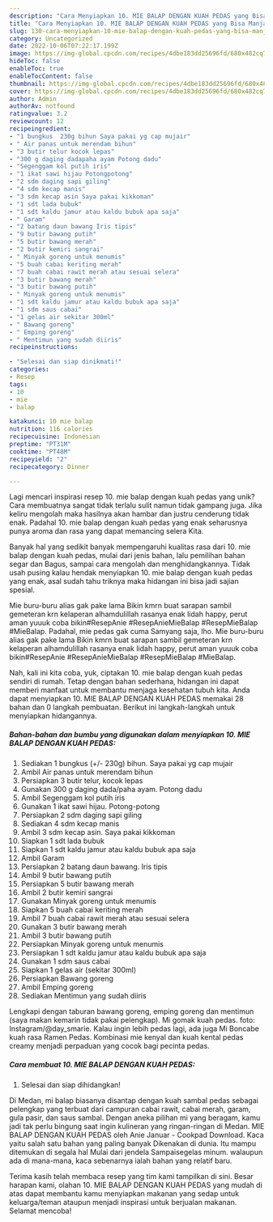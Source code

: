 ```yaml
---
description: "Cara Menyiapkan 10. MIE BALAP DENGAN KUAH PEDAS yang Bisa Manjain Lidah"
title: "Cara Menyiapkan 10. MIE BALAP DENGAN KUAH PEDAS yang Bisa Manjain Lidah"
slug: 130-cara-menyiapkan-10-mie-balap-dengan-kuah-pedas-yang-bisa-manjain-lidah
category: Uncategorized
date: 2022-10-06T07:22:17.199Z
image: https://img-global.cpcdn.com/recipes/4dbe183dd25696fd/680x482cq70/10-mie-balap-dengan-kuah-pedas-foto-resep-utama.jpg
hideToc: false
enableToc: true
enableTocContent: false
thumbnail: https://img-global.cpcdn.com/recipes/4dbe183dd25696fd/680x482cq70/10-mie-balap-dengan-kuah-pedas-foto-resep-utama.jpg
cover: https://img-global.cpcdn.com/recipes/4dbe183dd25696fd/680x482cq70/10-mie-balap-dengan-kuah-pedas-foto-resep-utama.jpg
author: Admin
authorAv: notfound
ratingvalue: 3.2
reviewcount: 12
recipeingredient:
- "1 bungkus  230g bihun Saya pakai yg cap mujair"
- " Air panas untuk merendam bihun"
- "3 butir telur kocok lepas"
- "300 g daging dadapaha ayam Potong dadu"
- "Segenggam kol putih iris"
- "1 ikat sawi hijau Potongpotong"
- "2 sdm daging sapi giling"
- "4 sdm kecap manis"
- "3 sdm kecap asin Saya pakai kikkoman"
- "1 sdt lada bubuk"
- "1 sdt kaldu jamur atau kaldu bubuk apa saja"
- " Garam"
- "2 batang daun bawang Iris tipis"
- "9 butir bawang putih"
- "5 butir bawang merah"
- "2 butir kemiri sangrai"
- " Minyak goreng untuk menumis"
- "5 buah cabai keriting merah"
- "7 buah cabai rawit merah atau sesuai selera"
- "3 butir bawang merah"
- "3 butir bawang putih"
- " Minyak goreng untuk menumis"
- "1 sdt kaldu jamur atau kaldu bubuk apa saja"
- "1 sdm saus cabai"
- "1 gelas air sekitar 300ml"
- " Bawang goreng"
- " Emping goreng"
- " Mentimun yang sudah diiris"
recipeinstructions:

- "Selesai dan siap dinikmati!"
categories:
- Resep
tags:
- 10
- mie
- balap

katakunci: 10 mie balap 
nutrition: 116 calories
recipecuisine: Indonesian
preptime: "PT31M"
cooktime: "PT48M"
recipeyield: "2"
recipecategory: Dinner

---
```





Lagi mencari inspirasi resep 10. mie balap dengan kuah pedas yang unik? Cara membuatnya sangat tidak terlalu sulit namun tidak gampang juga. Jika keliru mengolah maka hasilnya akan hambar dan justru cenderung tidak enak. Padahal 10. mie balap dengan kuah pedas yang enak seharusnya punya aroma dan rasa yang dapat memancing selera Kita.





Banyak hal yang sedikit banyak mempengaruhi kualitas rasa dari 10. mie balap dengan kuah pedas, mulai dari jenis bahan, lalu pemilihan bahan segar dan Bagus, sampai cara mengolah dan menghidangkannya. Tidak usah pusing kalau hendak menyiapkan 10. mie balap dengan kuah pedas yang enak,      asal sudah tahu triknya maka hidangan ini bisa jadi sajian spesial.














Mie buru-buru alias gak pake lama Bikin kmrn buat sarapan sambil gemeteran krn kelaperan alhamdulillah rasanya enak lidah happy, perut aman yuuuk coba bikin#ResepAnie #ResepAnieMieBalap #ResepMieBalap #MieBalap. Padahal, mie pedas gak cuma Samyang saja, lho. Mie buru-buru alias gak pake lama Bikin kmrn buat sarapan sambil gemeteran krn kelaperan alhamdulillah rasanya enak lidah happy, perut aman yuuuk coba bikin#ResepAnie #ResepAnieMieBalap #ResepMieBalap #MieBalap.






Nah, kali ini kita coba, yuk, ciptakan 10. mie balap dengan kuah pedas sendiri di rumah. Tetap dengan bahan sederhana, hidangan ini dapat memberi manfaat untuk membantu menjaga kesehatan tubuh kita. Anda dapat menyiapkan 10. MIE BALAP DENGAN KUAH PEDAS memakai 28 bahan dan 0 langkah pembuatan. Berikut ini langkah-langkah untuk menyiapkan hidangannya.

<!--inarticleads1-->

##### Bahan-bahan dan bumbu yang digunakan dalam menyiapkan 10. MIE BALAP DENGAN KUAH PEDAS:

1. Sediakan 1 bungkus (+/- 230g) bihun. Saya pakai yg cap mujair
1. Ambil  Air panas untuk merendam bihun
1. Persiapkan 3 butir telur, kocok lepas
1. Gunakan 300 g daging dada/paha ayam. Potong dadu
1. Ambil Segenggam kol putih iris
1. Gunakan 1 ikat sawi hijau. Potong-potong
1. Persiapkan 2 sdm daging sapi giling
1. Sediakan 4 sdm kecap manis
1. Ambil 3 sdm kecap asin. Saya pakai kikkoman
1. Siapkan 1 sdt lada bubuk
1. Siapkan 1 sdt kaldu jamur atau kaldu bubuk apa saja
1. Ambil  Garam
1. Persiapkan 2 batang daun bawang. Iris tipis
1. Ambil 9 butir bawang putih
1. Persiapkan 5 butir bawang merah
1. Ambil 2 butir kemiri sangrai
1. Gunakan  Minyak goreng untuk menumis
1. Siapkan 5 buah cabai keriting merah
1. Ambil 7 buah cabai rawit merah atau sesuai selera
1. Gunakan 3 butir bawang merah
1. Ambil 3 butir bawang putih
1. Persiapkan  Minyak goreng untuk menumis
1. Persiapkan 1 sdt kaldu jamur atau kaldu bubuk apa saja
1. Gunakan 1 sdm saus cabai
1. Siapkan 1 gelas air (sekitar 300ml)
1. Persiapkan  Bawang goreng
1. Ambil  Emping goreng
1. Sediakan  Mentimun yang sudah diiris


Lengkapi dengan taburan bawang goreng, emping goreng dan mentimun (saya makan kemarin tidak pakai pelengkap). Mi gomak kuah pedas. foto: Instagram/@day_smarie. Kalau ingin lebih pedas lagi, ada juga Mi Boncabe kuah rasa Ramen Pedas. Kombinasi mie kenyal dan kuah kental pedas creamy menjadi perpaduan yang cocok bagi pecinta pedas. 

<!--inarticleads2-->

##### Cara membuat 10. MIE BALAP DENGAN KUAH PEDAS:


1. Selesai dan siap dihidangkan!

Di Medan, mi balap biasanya disantap dengan kuah sambal pedas sebagai pelengkap yang terbuat dari campuran cabai rawit, cabai merah, garam, gula pasir, dan saus sambal. Dengan aneka pilihan mi yang beragam, kamu jadi tak perlu bingung saat ingin kulineran yang ringan-ringan di Medan. MIE BALAP DENGAN KUAH PEDAS oleh Anie Januar - Cookpad Download. Kaca yaitu salah satu bahan yang paling banyak Dikenakan di dunia. Itu mampu ditemukan di segala hal Mulai dari jendela Sampaisegelas minum. walaupun ada di mana-mana, kaca sebenarnya ialah bahan yang relatif baru. 

Terima kasih telah membaca resep yang tim kami tampilkan di sini. Besar harapan kami, olahan 10. MIE BALAP DENGAN KUAH PEDAS yang mudah di atas dapat membantu kamu menyiapkan makanan yang sedap untuk keluarga/teman ataupun menjadi inspirasi untuk berjualan makanan. Selamat mencoba!
